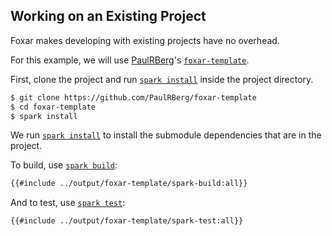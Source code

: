 ## Working on an Existing Project

Foxar makes developing with existing projects have no overhead.

For this example, we will use [PaulRBerg][paul]'s [`foxar-template`][template].

First, clone the project and run [`spark install`][install] inside the project directory.

```sh
$ git clone https://github.com/PaulRBerg/foxar-template
$ cd foxar-template 
$ spark install
```

We run [`spark install`][install] to install the submodule dependencies that are in the project.

To build, use [`spark build`][build]:

```sh
{{#include ../output/foxar-template/spark-build:all}}
```

And to test, use [`spark test`][test]:

```sh
{{#include ../output/foxar-template/spark-test:all}}
```

[paul]: https://github.com/PaulRBerg
[template]: https://github.com/PaulRBerg/foxar-template
[install]: ../reference/spark/spark-install.md
[build]: ../reference/spark/spark-build.md
[test]: ../reference/spark/spark-test.md

